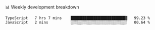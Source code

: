 📊 Weekly development breakdown
<!--START_SECTION:waka-->
```text
TypeScript   7 hrs 7 mins    ████████████████████████▓   99.23 % 
JavaScript   2 mins          ░░░░░░░░░░░░░░░░░░░░░░░░░   00.64 % 
```
<!--END_SECTION:waka-->

